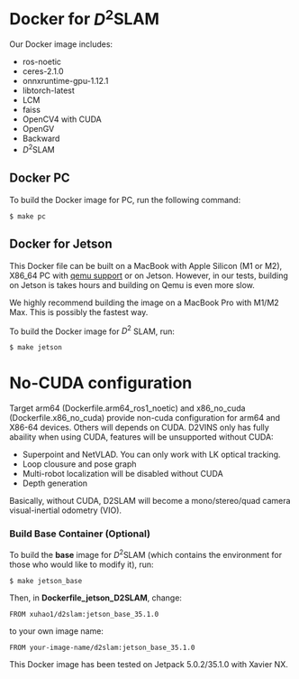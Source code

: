 # Docker for $D^2$SLAM

Our Docker image includes: 

- ros-noetic 
- ceres-2.1.0 
- onnxruntime-gpu-1.12.1 
- libtorch-latest 
- LCM 
- faiss 
- OpenCV4 with CUDA 
- OpenGV 
- Backward 
- $D^2$SLAM


## Docker PC

To build the Docker image for PC, run the following command:

```
$ make pc
```

## Docker for Jetson

This Docker file can be built on a MacBook with Apple Silicon (M1 or M2), X86_64 PC with [qemu support](https://www.stereolabs.com/docs/docker/building-arm-container-on-x86/) or on Jetson. However, in our tests, building on Jetson is takes hours and building on Qemu is even more slow.

We highly recommend building the image on a MacBook Pro with M1/M2 Max. This is possibly the fastest way.

To build the Docker image for $D^2$ SLAM, run:

```
$ make jetson
```

# No-CUDA configuration

Target arm64 (Dockerfile.arm64_ros1_noetic) and x86_no_cuda (Dockerfile.x86_no_cuda) provide non-cuda configuration for arm64 and X86-64 devices. Others will depends on CUDA.
D2VINS only has fully abaility when using CUDA, features will be unsupported without CUDA:

- Superpoint and NetVLAD. You can only work with LK optical tracking.
- Loop clousure and pose graph
- Multi-robot localization will be disabled without CUDA
- Depth generation


Basically, without CUDA, D2SLAM will become a mono/stereo/quad camera visual-inertial odometry (VIO).

### Build Base Container (Optional)

To build the __base__ image for $D^2$SLAM (which contains the environment for those who would like to modify it), run:
```
$ make jetson_base
```

Then, in __Dockerfile_jetson_D2SLAM__, change:

```
FROM xuhao1/d2slam:jetson_base_35.1.0
```


to your own image name:

```
FROM your-image-name/d2slam:jetson_base_35.1.0
```


This Docker image has been tested on Jetpack 5.0.2/35.1.0 with Xavier NX.

